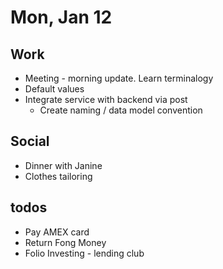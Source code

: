 # Mon, Jan 12

## Work
* Meeting - morning update. Learn terminalogy
* Default values
* Integrate service with backend via post
  * Create naming / data model convention

## Social
* Dinner with Janine
* Clothes tailoring

## todos
* Pay AMEX card
* Return Fong Money
* Folio Investing - lending club

